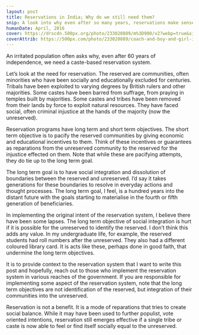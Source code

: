 ```yaml
---
layout: post
title: Reservations in India; Why do we still need them?
snip: A look into why even after so many years, reservations make sense. What are some of the short and long term objectives of a reservations program?
humanDate: April, 2016
cover: https://drscdn.500px.org/photo/233020889/m%3D900/v2?webp=true&sig=fa880fa590a0650a0d8ac9e4a558ea2b152847295ddf2ccdefb8a393ad38b9c8
coverAttrib: https://500px.com/photo/233020889/coach-and-boy-and-girl-ice-hockey-players-joining-hands-in-huddle-by-hero-images
---
```

An irritated population often asks why, even after 60 years of independence, we need a caste-based reservation system.

Let’s look at the need for reservation. The reserved are communities, often minorities who have been socially and educationally excluded for centuries. Tribals have been exploited to varying degrees by British rulers and other majorities. Some castes have been barred from suffrage, from praying in temples built by majorities. Some castes and tribes have been removed from their lands by force to exploit natural resources. They have faced social, often criminal injustice at the hands of the majority (now the unreserved).

Reservation programs have long term and short term objectives. The short term objective is to pacify the reserved communities by giving economic and educational incentives to them. Think of these incentives or guarantees as reparations from the unreserved community to the reserved for the injustice effected on them. Note that while these are pacifying attempts, they do tie up to the long term goal.

The long term goal is to have social integration and dissolution of boundaries between the reserved and unreserved. I’d say it takes generations for these boundaries to resolve in everyday actions and thought processes. The long term goal, I feel, is a hundred years into the distant future with the goals starting to materialise in the fourth or fifth generation of beneficiaries.

In implementing the original intent of the reservation system, I believe there have been some lapses. The long term objective of social integration is hurt if it is possible for the unreserved to identify the reserved. I don’t think this adds any value. In my undergraduate life, for example, the reserved students had roll numbers after the unreserved. They also had a different coloured library card. It is acts like these, perhaps done in good faith, that undermine the long term objectives.

It is to provide context to the reservation system that I want to write this post and hopefully, reach out to those who implement the reservation system in various reaches of the government. If you are responsible for implementing some aspect of the reservation system, note that the long term objectives are not identification of the reserved, but integration of their communities into the unreserved.

Reservation is not a benefit. It is a mode of reparations that tries to create social balance. While it may have been used to further populist, vote oriented intentions, reservation still emerges effective if a single tribe or caste is now able to feel or find itself socially equal to the unreserved.